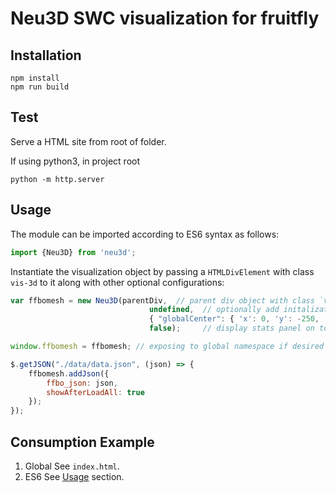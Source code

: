 # Neu3D SWC visualization for fruitfly


## Installation
```
npm install
npm run build
```

## Test
Serve a HTML site from root of folder.

If using python3, in project root

```
python -m http.server
```

## Usage
The module can be imported according to ES6 syntax as follows:

```javascript
import {Neu3D} from 'neu3d';
```

Instantiate the visualization object by passing a `HTMLDivElement` with class `vis-3d` to it along with other optional configurations:

```javascript
var ffbomesh = new Neu3D(parentDiv,  // parent div object with class `vis-3d`
                               undefined,  // optionally add initalization JSON data
                               { "globalCenter": { 'x': 0, 'y': -250, 'z': 0 } },  // optional metadata
                               false);     // display stats panel on top left

window.ffbomesh = ffbomesh; // exposing to global namespace if desired

$.getJSON("./data/data.json", (json) => {
    ffbomesh.addJson({
        ffbo_json: json,
        showAfterLoadAll: true
    });
});
```


## Consumption Example
1. Global 
    See `index.html`. 
2. ES6
    See [Usage](#usage) section.